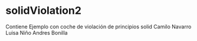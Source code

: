 # solidViolation2
Contiene Ejemplo con coche de violación de principios solid
Camilo Navarro
Luisa Niño
Andres Bonilla
